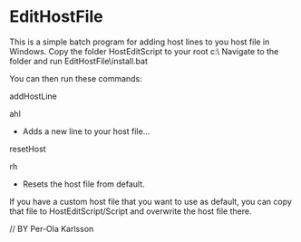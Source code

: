# EditHostFile
This is a simple batch program for adding host lines to you host file in Windows.
Copy the folder HostEditScript to your root c:\ 
Navigate to the folder and run EditHostFile\install.bat

You can then run these commands:  

addHostLine

ahl 

- Adds a new line to your host file...  

resetHost

rh 

- Resets the host file from default.  


If you have a custom host file that you want to use as default, you can copy that file to HostEditScript/Script and overwrite the host file there. 

// BY Per-Ola Karlsson
